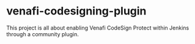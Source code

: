 # venafi-codesigning-plugin

This project is all about enabling Venafi CodeSign Protect within Jenkins through a community plugin.

